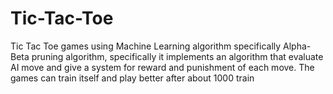 # Tic-Tac-Toe
Tic Tac Toe games using Machine Learning algorithm specifically Alpha-Beta pruning algorithm, specifically it implements an algorithm that evaluate AI move and give a system for reward and punishment of each move. The games can train itself and play better after about 1000 train

